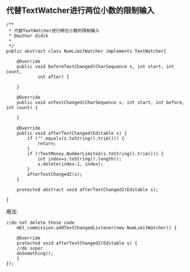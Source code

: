 ## 代替TextWatcher进行两位小数的限制输入 ##

	/**
	 * 代替TextWatcher进行两位小数的限制输入
	 * @author didik
	 *
	 */
	public abstract class NumLimitWatcher implements TextWatcher{
	
		@Override
		public void beforeTextChanged(CharSequence s, int start, int count,
				int after) {
			
		}
	
		@Override
		public void onTextChanged(CharSequence s, int start, int before, int count) {
			
		}
	
		@Override
		public void afterTextChanged(Editable s) {
			if ("".equals(s.toString().trim())) {
				return;
			}
			if (!TextMoney.NumberLimited(s.toString().trim())) {
				int index=s.toString().length();
				s.delete(index-1, index);
			}
			afterTextChanged2(s);
		}
		
		protected abstract void afterTextChanged2(Editable s);
	
	}


用法:

	//do not delete those code
		mEt_commission.addTextChangedListener(new NumLimitWatcher() {
			
		@Override
		protected void afterTextChanged2(Editable s) {
		//do super
		doSomething();
		}
	});
			
